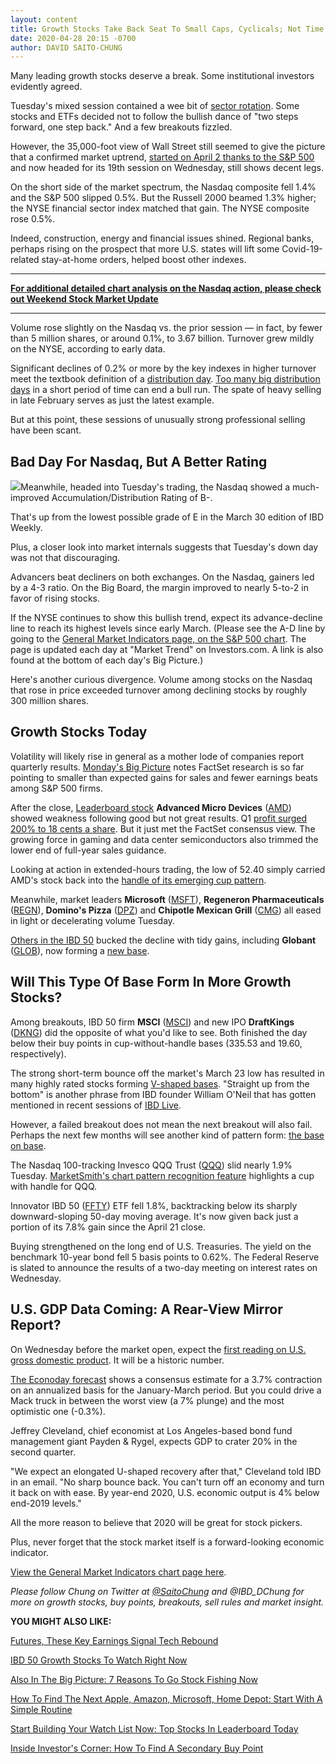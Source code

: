 ```yaml
---
layout: content
title: Growth Stocks Take Back Seat To Small Caps, Cyclicals; Not Time To Sell Stocks Yet
date: 2020-04-28 20:15 -0700
author: DAVID SAITO-CHUNG
---
```






Many leading growth stocks deserve a break. Some institutional investors evidently agreed.




Tuesday's mixed session contained a wee bit of [sector rotation](https://www.investors.com/how-to-invest/investors-corner/how-to-find-stock-market-winners-watch-changing-industry-group-power/). Some stocks and ETFs decided not to follow the bullish dance of "two steps forward, one step back." And a few breakouts fizzled.


However, the 35,000-foot view of Wall Street still seemed to give the picture that a confirmed market uptrend, [started on April 2 thanks to the S&P 500](https://www.investors.com/market-trend/the-big-picture/stock-market-jumps-sp500-bullish-action-comes-with-caveats/) and now headed for its 19th session on Wednesday, still shows decent legs.


On the short side of the market spectrum, the Nasdaq composite fell 1.4% and the S&P 500 slipped 0.5%. But the Russell 2000 beamed 1.3% higher; the NYSE financial sector index matched that gain. The NYSE composite rose 0.5%.


Indeed, construction, energy and financial issues shined. Regional banks, perhaps rising on the prospect that more U.S. states will lift some Covid-19-related stay-at-home orders, helped boost other indexes.




---


[**For additional detailed chart analysis on the Nasdaq action, please check out Weekend Stock Market Update**](https://www.investors.com/tag/weekend-stock-market-update/)




---


Volume rose slightly on the Nasdaq vs. the prior session — in fact, by fewer than 5 million shares, or around 0.1%, to 3.67 billion. Turnover grew mildly on the NYSE, according to early data.


Significant declines of 0.2% or more by the key indexes in higher turnover meet the textbook definition of a [distribution day](https://www.investors.com/how-to-invest/investors-corner/how-do-you-spot-a-major-market-top-easy-look-for-heavy-distribution/). [Too many big distribution days](https://www.investors.com/how-to-invest/investors-corner/vertical-violations-help-avoid-bear-market/) in a short period of time can end a bull run. The spate of heavy selling in late February serves as just the latest example.


But at this point, these sessions of unusually strong professional selling have been scant.


Bad Day For Nasdaq, But A Better Rating
---------------------------------------


![](https://www.investors.com/wp-content/uploads/2020/04/MP_1x1_042820-249x300.jpg)Meanwhile, headed into Tuesday's trading, the Nasdaq showed a much-improved Accumulation/Distribution Rating of B-.


That's up from the lowest possible grade of E in the March 30 edition of IBD Weekly.


Plus, a closer look into market internals suggests that Tuesday's down day was not that discouraging.


Advancers beat decliners on both exchanges. On the Nasdaq, gainers led by a 4-3 ratio. On the Big Board, the margin improved to nearly 5-to-2 in favor of rising stocks.


If the NYSE continues to show this bullish trend, expect its advance-decline line to reach its highest levels since early March. (Please see the A-D line by going to the [General Market Indicators page, on the S&P 500 chart](https://services.investors.com/pdf/IBD2704152507GMI2.pdf). The page is updated each day at "Market Trend" on Investors.com. A link is also found at the bottom of each day's Big Picture.)


Here's another curious divergence. Volume among stocks on the Nasdaq that rose in price exceeded turnover among declining stocks by roughly 300 million shares.


Growth Stocks Today
-------------------


Volatility will likely rise in general as a mother lode of companies report quarterly results. [Monday's Big Picture](https://www.investors.com/market-trend/the-big-picture/sp500-russell-2000-reclaim-key-levels-breakouts-lack-luster-this-way/) notes FactSet research is so far pointing to smaller than expected gains for sales and fewer earnings beats among S&P 500 firms.



After the close, [Leaderboard stock](https://leaderboard.investors.com/#/leaders/leadersnearabuypoint) **Advanced Micro Devices** ([AMD](https://research.investors.com/quote.aspx?symbol=AMD)) showed weakness following good but not great results. Q1 [profit surged 200% to 18 cents a share](https://www.investors.com/news/technology/amd-earnings-q1-2020-amd-stock/). But it just met the FactSet consensus view. The growing force in gaming and data center semiconductors also trimmed the lower end of full-year sales guidance.


Looking at action in extended-hours trading, the low of 52.40 simply carried AMD's stock back into the [handle of its emerging cup pattern](https://www.investors.com/how-to-invest/investors-corner/the-basics-how-to-analyze-a-stocks-cup-with-handle/).


Meanwhile, market leaders **Microsoft** ([MSFT](https://research.investors.com/quote.aspx?symbol=MSFT)), **Regeneron Pharmaceuticals** ([REGN](https://research.investors.com/quote.aspx?symbol=REGN)), **Domino's Pizza** ([DPZ](https://research.investors.com/quote.aspx?symbol=DPZ)) and **Chipotle Mexican Grill** ([CMG](https://research.investors.com/quote.aspx?symbol=CMG)) all eased in light or decelerating volume Tuesday.



[Others in the IBD 50](https://research.investors.com/stock-lists/ibd-50/) bucked the decline with tidy gains, including **Globant** ([GLOB](https://research.investors.com/quote.aspx?symbol=GLOB)), now forming a [new base](https://www.investors.com/how-to-invest/investors-corner/how-to-trade-stocks-base-stock-charts/).


Will This Type Of Base Form In More Growth Stocks?
--------------------------------------------------



Among breakouts, IBD 50 firm **MSCI** ([MSCI](https://research.investors.com/quote.aspx?symbol=MSCI)) and new IPO **DraftKings** ([DKNG](https://research.investors.com/quote.aspx?symbol=DKNG)) did the opposite of what you'd like to see. Both finished the day below their buy points in cup-without-handle bases (335.53 and 19.60, respectively).


The strong short-term bounce off the market's March 23 low has resulted in many highly rated stocks forming [V-shaped bases](https://www.investors.com/how-to-invest/investors-corner/know-this-key-sell-signal-why-a-v-shaped-base-spells-trouble/). "Straight up from the bottom" is another phrase from IBD founder William O'Neil that has gotten mentioned in recent sessions of [IBD Live](https://shop.investors.com/offer/splashresponsive.aspx?id=IBD-Live&amp;src=A00280&amp;refcode=post|twtr|ibdlive|2019|11|ibdlive|na|392958).


However, a failed breakout does not mean the next breakout will also fail. Perhaps the next few months will see another kind of pattern form: [the base on base](https://www.investors.com/how-to-invest/investors-corner/five-ways-to-spot-the-bullish-base-on-base-stock-pattern/).


The Nasdaq 100-tracking Invesco QQQ Trust ([QQQ](https://research.investors.com/quote.aspx?symbol=QQQ)) slid nearly 1.9% Tuesday. [MarketSmith's chart pattern recognition feature](https://marketsmith.investors.com/?src=A012BF) highlights a cup with handle for QQQ.


Innovator IBD 50 ([FFTY](https://research.investors.com/quote.aspx?symbol=FFTY)) ETF fell 1.8%, backtracking below its sharply downward-sloping 50-day moving average. It's now given back just a portion of its 7.8% gain since the April 21 close.


Buying strengthened on the long end of U.S. Treasuries. The yield on the benchmark 10-year bond fell 5 basis points to 0.62%. The Federal Reserve is slated to announce the results of a two-day meeting on interest rates on Wednesday.


U.S. GDP Data Coming: A Rear-View Mirror Report?
------------------------------------------------


On Wednesday before the market open, expect the [first reading on U.S. gross domestic product](https://research.investors.com/economic-calendar/). It will be a historic number.


[The Econoday forecast](https://research.investors.com/economic-calendar/) shows a consensus estimate for a 3.7% contraction on an annualized basis for the January-March period. But you could drive a Mack truck in between the worst view (a 7% plunge) and the most optimistic one (-0.3%).


Jeffrey Cleveland, chief economist at Los Angeles-based bond fund management giant Payden & Rygel, expects GDP to crater 20% in the second quarter.


"We expect an elongated U-shaped recovery after that," Cleveland told IBD in an email. "No sharp bounce back. You can't turn off an economy and turn it back on with ease. By year-end 2020, U.S. economic output is 4% below end-2019 levels."


All the more reason to believe that 2020 will be great for stock pickers.


Plus, never forget that the stock market itself is a forward-looking economic indicator.


[View the General Market Indicators chart page here](https://www.investors.com/wp-content/uploads/2020/04/IBD2804152621GMI2.pdf).


*Please follow Chung on Twitter at [@SaitoChung](https://twitter.com/SaitoChung) and @IBD\_DChung for more on growth stocks, buy points, breakouts, sell rules and market insight.*


**YOU MIGHT ALSO LIKE:**


[Futures, These Key Earnings Signal Tech Rebound](https://www.investors.com/market-trend/stock-market-today/dow-jones-futures-coronavirus-stock-market-rally-amd-google-earnings-boeing-tesla-facebook-loom/)


[IBD 50 Growth Stocks To Watch Right Now](https://www.investors.com/research/ibd-50-growth-stocks-to-watch/)


[Also In The Big Picture: 7 Reasons To Go Stock Fishing Now](https://www.investors.com/market-trend/the-big-picture/nasdaq-rips-higher-7-reasons-to-go-stock-fishing-now/)


[How To Find The Next Apple, Amazon, Microsoft, Home Depot: Start With A Simple Routine](https://www.investors.com/research/how-to-invest-in-the-stock-market-start-with-a-simple-routine/)


[Start Building Your Watch List Now: Top Stocks In Leaderboard Today](https://www.investors.com/product/leaderboard/?artProdLink=Leaderboard)


[Inside Investor's Corner: How To Find A Secondary Buy Point](https://www.investors.com/how-to-invest/investors-corner/how-to-buy-stocks-why-the-10-week-moving-average-offers-new-entry-points/)


 




